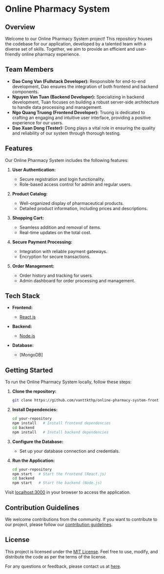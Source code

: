 # Online Pharmacy System

## Overview

Welcome to our Online Pharmacy System project! This repository houses the codebase for our application, developed by a talented team with a diverse set of skills. Together, we aim to provide an efficient and user-friendly online pharmacy experience.

## Team Members

- **Dao Cong Van (Fullstack Developer):** Responsible for end-to-end development, Dao ensures the integration of both frontend and backend components.
- **Nguyen Van Tuan (Backend Developer):** Specializing in backend development, Tuan focuses on building a robust server-side architecture to handle data processing and management.
- **Ngo Quang Truong (Frontend Developer):** Truong is dedicated to crafting an engaging and intuitive user interface, providing a positive experience for our users.
- **Dao Xuan Dong (Tester):** Dong plays a vital role in ensuring the quality and reliability of our system through thorough testing.

## Features

Our Online Pharmacy System includes the following features:

1. **User Authentication:**
   - Secure registration and login functionality.
   - Role-based access control for admin and regular users.

2. **Product Catalog:**
   - Well-organized display of pharmaceutical products.
   - Detailed product information, including prices and descriptions.

3. **Shopping Cart:**
   - Seamless addition and removal of items.
   - Real-time updates on the total cost.

4. **Secure Payment Processing:**
   - Integration with reliable payment gateways.
   - Encryption for secure transactions.

5. **Order Management:**
   - Order history and tracking for users.
   - Admin dashboard for order processing and management.

## Tech Stack

- **Frontend:**
  - [React.js](https://reactjs.org/)

- **Backend:**
  - [Node.js](https://nodejs.org/)

- **Database:**
  - [MongoDB]

## Getting Started

To run the Online Pharmacy System locally, follow these steps:

1. **Clone the repository:**

    ```bash
    git clone https://github.com/vanttkthp/online-pharmacy-system-front-end.git
    ```

2. **Install Dependencies:**

    ```bash
    cd your-repository
    npm install   # Install frontend dependencies
    cd backend
    npm install   # Install backend dependencies
    ```

3. **Configure the Database:**

    - Set up your database connection and credentials.

4. **Run the Application:**

    ```bash
    cd your-repository
    npm start   # Start the frontend (React.js)
    cd backend
    npm start   # Start the backend (Node.js)
    ```

Visit [localhost:3000](http://localhost:3000) in your browser to access the application.

## Contribution Guidelines

We welcome contributions from the community. If you want to contribute to our project, please follow our [contribution guidelines](CONTRIBUTING.md).

## License

This project is licensed under the [MIT License](LICENSE). Feel free to use, modify, and distribute the code as per the terms of the license.

For any questions or feedback, please contact us at [here](mailto:congvan2357@gmail.com).
